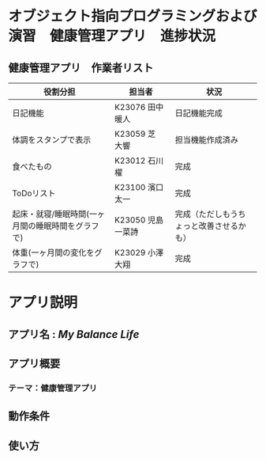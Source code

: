 # オブジェクト指向プログラミングおよび演習　健康管理アプリ　進捗状況

## 健康管理アプリ　作業者リスト

| 役割分担 | 担当者 | 状況 |
| -------------- | -------------- | ----------- | 
| 日記機能 | K23076 田中 暖人 | 日記機能完成 |
| 体調をスタンプで表示 | K23059 芝　大響 | 担当機能作成済み |
| 食べたもの | K23012 石川　櫂 | 完成 |
| ToDoリスト | K23100 濱口 太一 | 完成 |
| 起床・就寝/睡眠時間(一ヶ月間の睡眠時間をグラフで) | K23050 児島　一菜詩 | 完成（ただしもうちょっと改善させるかも） |
| 体重(一ヶ月間の変化をグラフで) | K23029 小澤　大翔 | 完成 |


# アプリ説明

## アプリ名 : _My Balance Life_

## アプリ概要
### テーマ：健康管理アプリ

## 動作条件


## 使い方